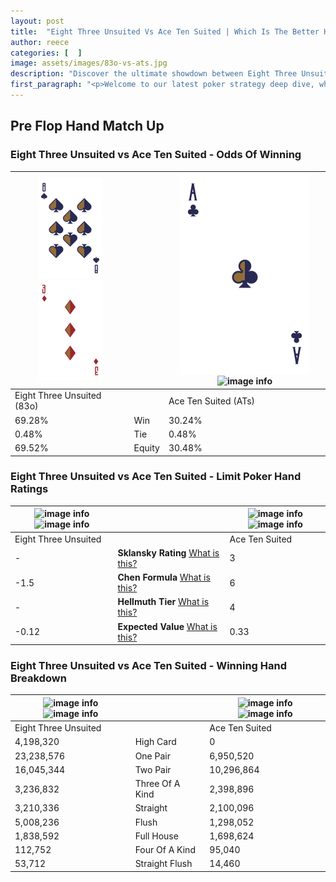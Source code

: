```yaml
---
layout: post
title:  "Eight Three Unsuited Vs Ace Ten Suited | Which Is The Better Hand In Poker? A Complete Guide"
author: reece
categories: [  ]
image: assets/images/83o-vs-ats.jpg
description: "Discover the ultimate showdown between Eight Three Unsuited and Ace Ten Suited in poker! Uncover the odds, strategies, and scenarios where one hand triumphs over the other. Get ready to up your poker game with this thrilling analysis."
first_paragraph: "<p>Welcome to our latest poker strategy deep dive, where we're pitting two distinct hands against each other in a high-stakes showdown: Eight Three Unsuited vs Ace Ten Suited.</p><p>In the dynamic world of poker, every decision counts, and knowing which hand holds the upper hand is key to your success at the table.</p><p>In this article, we'll dissect these two hands, explore the scenarios where one dominates the other, and equip you with the knowledge to make strategic choices that can tip the odds in your favor.</p><p>Get ready to unravel the intriguing dynamics of these poker hands and elevate your game to new heights.</p>"
---
```




[comment]: # (sp0)

## Pre Flop Hand Match Up

<div class="table hand-ratings" markdown="1"> 



### Eight Three Unsuited vs Ace Ten Suited - Odds Of Winning


    
| ![image info](assets/images/hand1/8.png) ![image info](assets/images/hand1/3o.png) |  | ![image info](assets/images/hand2/A.png) ![image info](assets/images/hand2/ts.png) |
| -------- | -------- | -------- |
| Eight Three Unsuited (83o) |  | Ace Ten Suited (ATs) |
| 69.28% | Win | 30.24% |
| 0.48% | Tie | 0.48% |
| 69.52% | Equity | 30.48% |




[comment]: # (sp1)



### Eight Three Unsuited vs Ace Ten Suited - Limit Poker Hand Ratings


    
| ![image info](https://www.riverpairs.com/assets/images/hand1/8.png) ![image info](https://www.riverpairs.com/assets/images/hand1/3o.png) |  | ![image info](https://www.riverpairs.com/assets/images/hand2/A.png) ![image info](https://www.riverpairs.com/assets/images/hand2/ts.png) |
| -------- | -------- | -------- |
| Eight Three Unsuited |  | Ace Ten Suited |
| - | **Sklansky Rating** [What is this?](/sklansky-rating-explained) | 3 |
| -1.5 | **Chen Formula** [What is this?](/chen-formula-explained) | 6 |
| - | **Hellmuth Tier** [What is this?](/Hellmuth-tier-explained) | 4 |
| -0.12 | **Expected Value** [What is this?](/expected-value-explained) | 0.33 |




[comment]: # (sp2)



### Eight Three Unsuited vs Ace Ten Suited - Winning Hand Breakdown


    
| ![image info](https://www.riverpairs.com/assets/images/hand1/8.png) ![image info](https://www.riverpairs.com/assets/images/hand1/3o.png) |  | ![image info](https://www.riverpairs.com/assets/images/hand2/A.png) ![image info](https://www.riverpairs.com/assets/images/hand2/ts.png) |
| -------- | -------- | -------- |
| Eight Three Unsuited |  | Ace Ten Suited |
| 4,198,320 | High Card | 0 |
| 23,238,576 | One Pair | 6,950,520 |
| 16,045,344 | Two Pair | 10,296,864 |
| 3,236,832 | Three Of A Kind | 2,398,896 |
| 3,210,336 | Straight | 2,100,096 |
| 5,008,236 | Flush | 1,298,052 |
| 1,838,592 | Full House | 1,698,624 |
| 112,752 | Four Of A Kind | 95,040 |
| 53,712 | Straight Flush | 14,460 |




[comment]: # (sp3)



</div>

[comment]: # (sp4)



[comment]: # (sp5)

